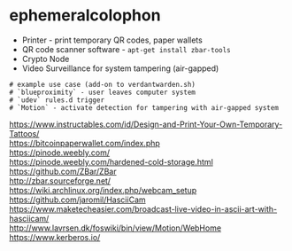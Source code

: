 # ephemeralcolophon

* Printer - print temporary QR codes, paper wallets  
* QR code scanner software - `apt-get install zbar-tools`  
* Crypto Node  
* Video Surveillance for system tampering (air-gapped)  

```
# example use case (add-on to verdantwarden.sh)  
# `blueproximity` - user leaves computer system  
# `udev` rules.d trigger  
# `Motion` - activate detection for tampering with air-gapped system
```

https://www.instructables.com/id/Design-and-Print-Your-Own-Temporary-Tattoos/  
https://bitcoinpaperwallet.com/index.php  
https://pinode.weebly.com/  
https://pinode.weebly.com/hardened-cold-storage.html  
https://github.com/ZBar/ZBar  
http://zbar.sourceforge.net/  
https://wiki.archlinux.org/index.php/webcam_setup  
https://github.com/jaromil/HasciiCam  
https://www.maketecheasier.com/broadcast-live-video-in-ascii-art-with-hasciicam/  
http://www.lavrsen.dk/foswiki/bin/view/Motion/WebHome  
https://www.kerberos.io/  
